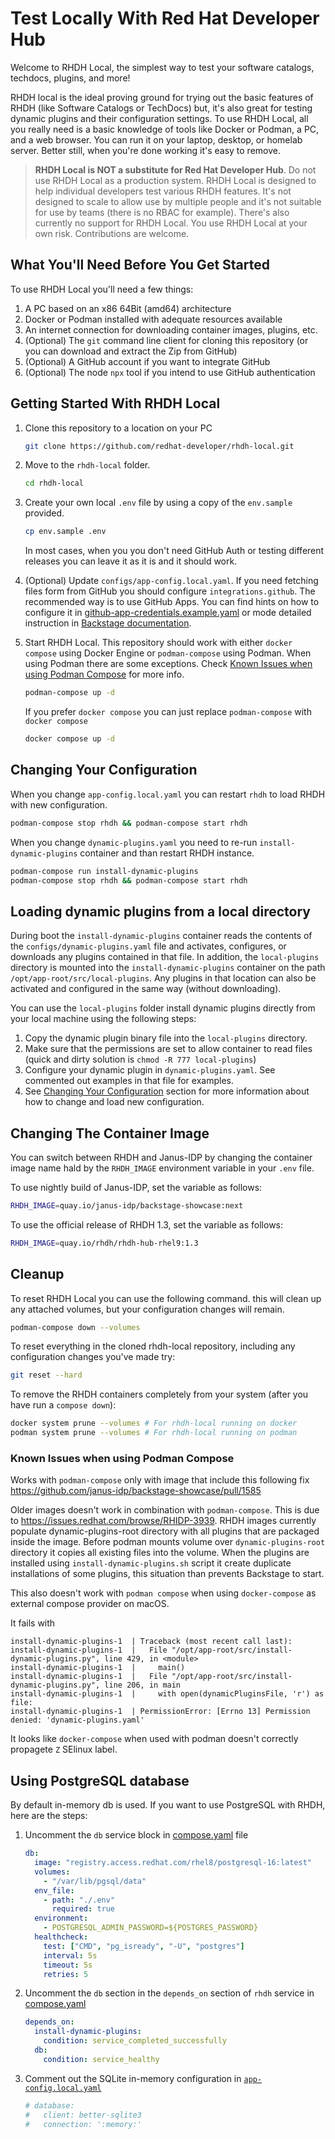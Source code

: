 # Test Locally With Red Hat Developer Hub

Welcome to RHDH Local, the simplest way to test your software catalogs, techdocs, plugins, and more!

RHDH local is the ideal proving ground for trying out the basic features of RHDH (like Software Catalogs or TechDocs) but, it's also great for testing dynamic plugins and their configuration settings. To use RHDH Local, all you really need is a basic knowledge of tools like Docker or Podman, a PC, and a web browser. You can run it on your laptop, desktop, or homelab server. Better still, when you're done working it's easy to remove.

>**RHDH Local is NOT a substitute for Red Hat Developer Hub**. Do not use RHDH Local as a production system. RHDH Local is designed to help individual developers test various RHDH features. It's not designed to scale to allow use by multiple people and it's not suitable for use by teams (there is no RBAC for example). There's also currently no support for RHDH Local. You use RHDH Local at your own risk. Contributions are welcome.

## What You'll Need Before You Get Started

To use RHDH Local you'll need a few things:

1. A PC based on an x86 64Bit (amd64) architecture
1. Docker or Podman installed with adequate resources available
1. An internet connection for downloading container images, plugins, etc.
1. (Optional) The `git` command line client for cloning this repository (or you can download and extract the Zip from GitHub)
1. (Optional) A GitHub account if you want to integrate GitHub
1. (Optional) The node `npx` tool if you intend to use GitHub authentication 

## Getting Started With RHDH Local

1. Clone this repository to a location on your PC

   ```sh
   git clone https://github.com/redhat-developer/rhdh-local.git
   ```

1. Move to the `rhdh-local` folder.

   ```sh
   cd rhdh-local
   ```

1. Create your own local `.env` file by using a copy of the `env.sample` provided.

   ```sh
   cp env.sample .env
   ```

   In most cases, when you you don't need GitHub Auth or testing different releases you
   can leave it as it is and it should work.

1. (Optional) Update `configs/app-config.local.yaml`.
   If you need fetching files form from GitHub you should configure `integrations.github`.
   The recommended way is to use GitHub Apps. You can find hints on how to configure it in [github-app-credentials.example.yaml](configs/github-app-credentials.example.yaml) or mode detailed instruction in [Backstage documentation](https://backstage.io/docs/integrations/github/github-apps).

1. Start RHDH Local.
   This repository should work with either `docker compose` using Docker Engine or `podman-compose` using Podman. When using Podman there are some exceptions. Check [Known Issues when using Podman Compose](#known-issues-when-using-podman-compose) for more info.

   ```sh
   podman-compose up -d
   ```

   If you prefer `docker compose` you can just replace `podman-compose` with `docker compose`

   ```sh
   docker compose up -d
   ```

## Changing Your Configuration

When you change `app-config.local.yaml` you can restart `rhdh` to load RHDH with new configuration.

```sh
podman-compose stop rhdh && podman-compose start rhdh
```

When you change `dynamic-plugins.yaml` you need to re-run `install-dynamic-plugins` container and than restart RHDH instance.

```sh
podman-compose run install-dynamic-plugins
podman-compose stop rhdh && podman-compose start rhdh
```

## Loading dynamic plugins from a local directory

During boot the `install-dynamic-plugins` container reads the contents of the `configs/dynamic-plugins.yaml` file and activates, configures, or downloads any plugins contained in that file. In addition, the `local-plugins` directory is mounted into the `install-dynamic-plugins` container on the path `/opt/app-root/src/local-plugins`. Any plugins in that location can also be activated and configured in the same way (without downloading).

You can use the `local-plugins` folder install dynamic plugins directly from your local machine using the following steps:

1. Copy the dynamic plugin binary file into the `local-plugins` directory.
2. Make sure that the permissions are set to allow container to read files (quick and dirty solution is `chmod -R 777 local-plugins`)
3. Configure your dynamic plugin in `dynamic-plugins.yaml`. See commented out examples in that file for examples.
4. See [Changing Your Configuration](#changing-your-configuration) section for more information about how to change and load new configuration.

## Changing The Container Image

You can switch between RHDH and Janus-IDP by changing the container image name hald by the `RHDH_IMAGE` environment variable in your `.env` file.

To use nightly build of Janus-IDP, set the variable as follows:

```sh
RHDH_IMAGE=quay.io/janus-idp/backstage-showcase:next
```

To use the official release of RHDH 1.3, set the variable as follows:

```sh
RHDH_IMAGE=quay.io/rhdh/rhdh-hub-rhel9:1.3
```

## Cleanup

To reset RHDH Local you can use the following command. this will clean up any attached volumes, but your configuration changes will remain.

```sh
podman-compose down --volumes
```

To reset everything in the cloned rhdh-local repository, including any configuration changes you've made try:

```sh
git reset --hard
```

To remove the RHDH containers completely from your system (after you have run a `compose down`):

```sh
docker system prune --volumes # For rhdh-local running on docker
podman system prune --volumes # For rhdh-local running on podman
```


### Known Issues when using Podman Compose

Works with `podman-compose` only with image that include this following fix https://github.com/janus-idp/backstage-showcase/pull/1585

Older images doesn't work in combination with  `podman-compose`.
This is due to https://issues.redhat.com/browse/RHIDP-3939. RHDH images currently populate dynamic-plugins-root directory with all plugins that are  packaged inside the image.
Before podman mounts volume over `dynamic-plugins-root` directory it copies all existing files into the volume. When the plugins are installed using `install-dynamic-plugins.sh` script it create duplicate installations of some plugins, this situation than prevents Backstage to start.

This also doesn't work with `podman compose` when using `docker-compose` as external compose provider on macOS.

It fails with

```
install-dynamic-plugins-1  | Traceback (most recent call last):
install-dynamic-plugins-1  |   File "/opt/app-root/src/install-dynamic-plugins.py", line 429, in <module>
install-dynamic-plugins-1  |     main()
install-dynamic-plugins-1  |   File "/opt/app-root/src/install-dynamic-plugins.py", line 206, in main
install-dynamic-plugins-1  |     with open(dynamicPluginsFile, 'r') as file:
install-dynamic-plugins-1  | PermissionError: [Errno 13] Permission denied: 'dynamic-plugins.yaml'
```

It looks like `docker-compose` when used with podman doesn't correctly propagete `Z` SElinux label.

## Using PostgreSQL database

By default in-memory db is used.
If you want to use PostgreSQL with RHDH, here are the steps:

1. Uncomment the `db` service block in [compose.yaml](compose.yaml) file

   ```yaml
   db:
     image: "registry.access.redhat.com/rhel8/postgresql-16:latest"
     volumes:
       - "/var/lib/pgsql/data"
     env_file:
       - path: "./.env"
         required: true
     environment:
       - POSTGRESQL_ADMIN_PASSWORD=${POSTGRES_PASSWORD}
     healthcheck:
       test: ["CMD", "pg_isready", "-U", "postgres"]
       interval: 5s
       timeout: 5s
       retries: 5
   ```

2. Uncomment the `db` section in the `depends_on` section of `rhdh` service in [compose.yaml](compose.yaml)

   ```yaml
   depends_on:
     install-dynamic-plugins:
       condition: service_completed_successfully
     db:
       condition: service_healthy
   ```

3. Comment out the SQLite in-memory configuration in [`app-config.local.yaml`](configs/app-config.local.yaml)

   ```yaml
   # database:
   #   client: better-sqlite3
   #   connection: ':memory:'
   ```
